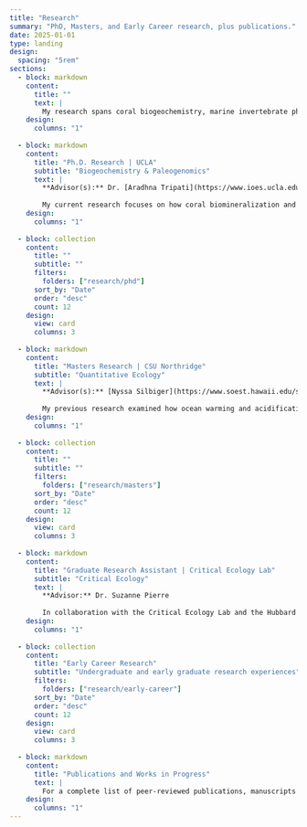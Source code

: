 ```yaml
---
title: "Research"
summary: "PhD, Masters, and Early Career research, plus publications."
date: 2025-01-01
type: landing
design:
  spacing: "5rem"
sections:
  - block: markdown
    content:
      title: ""
      text: |
        My research spans coral biogeochemistry, marine invertebrate physiology, and ecosystem responses to climate change, integrating multi-proxy geochemistry, quantitative ecology, and critical theory frameworks.
    design:
      columns: "1"
  
  - block: markdown
    content:
      title: "Ph.D. Research | UCLA"
      subtitle: "Biogeochemistry & Paleogenomics"
      text: |
        **Advisor(s):** Dr. [Aradhna Tripati](https://www.ioes.ucla.edu/person/aradhna-tripati/), Dr. Robert Eagle
        
        My current research focuses on how coral biomineralization and symbiotic community structure respond to long-term climate variability and anthropogenic land-use change. My research integrates sub-annual coral geochemistry (Sr/Ca, δ¹⁸O, δ¹¹B, Ba/Ca, Δ¹⁴C) with ancient DNA (coraDNA) metabarcoding of coral symbionts to reconstruct the centennial-scale impacts of warming, ocean acidification, and nutrient loading in the Banda Islands, Indonesia. This study represents the first high-resolution paleoclimate reconstruction to directly link centennial-scale environmental change to shifts in Symbiodiniaceae community composition in response to climate variability and coastal disturbance.
    design:
      columns: "1"
  
  - block: collection
    content:
      title: ""
      subtitle: ""
      filters:
        folders: ["research/phd"]
      sort_by: "Date"
      order: "desc"
      count: 12
    design:
      view: card
      columns: 3
  
  - block: markdown
    content:
      title: "Masters Research | CSU Northridge"
      subtitle: "Quantitative Ecology"
      text: |
        **Advisor(s):** [Nyssa Silbiger](https://www.soest.hawaii.edu/soestwp/about/directory/nyssa-silbriger/)
        
        My previous research examined how ocean warming and acidification interact to influence the physiological energetics of Tegula funebralis, a common intertidal sea snail. Along the Pacific West Coast, T. funebralis is highly abundant and plays a key ecological role as a macroalgal grazer—facilitating energy transfer from primary producers to higher trophic levels-a foundational interaction that structures energy flow throughout marine food webs. In dynamic intertidal zones, T. funebralis experiences substantial seasonal and diurnal temperature fluctuations that directly influence metabolic rates (e.g, increased temperatures, elevate grazing activity). As oceans continue to warm and acidify due to anthropogenic climate change, understanding how these co-occurring stressors affect the metabolic performance of key herbivores is essential for predicting broader ecosystem responses. Therefore, this study asked: How does ocean acidification impact energetic expenditure across a range of ecologically relevant temperatures experienced by Tegula funebralis?
    design:
      columns: "1"
  
  - block: collection
    content:
      title: ""
      subtitle: ""
      filters:
        folders: ["research/masters"]
      sort_by: "Date"
      order: "desc"
      count: 12
    design:
      view: card
      columns: 3
  
  - block: markdown
    content:
      title: "Graduate Research Assistant | Critical Ecology Lab"
      subtitle: "Critical Ecology"
      text: |
        **Advisor:** Dr. Suzanne Pierre
        
        In collaboration with the Critical Ecology Lab and the Hubbard Brook Experimental Forest (NSF LTER), this study examined how structural inequality has shaped the origins of acid rain by analyzing whether historical segregation and present-day social vulnerability influence the spatial distribution of NOₓ and SO₂-emitting facilities in states that contribute disproportionately to acid deposition. Geospatial analysis assessed whether these facilities were disproportionately located in formerly redlined neighborhoods, as designated by the U.S. Home Owners' Loan Corporation (HOLC), and whether current emissions were concentrated in areas with elevated vulnerability, based on the CDC Social Vulnerability Index. Emissions data from the U.S. Environmental Protection Agency's Clean Air Markets Division (CAMD) and National Emissions Inventory (NEI) were used to calculate average annual NOₓ and SO₂ emissions per facility across HOLC grades. Lower-graded (C and D) neighborhoods not only hosted the highest number of facilities but also exhibited the highest average emissions per facility, indicating a disproportionate pollution burden in historically segregated and socially vulnerable communities. These findings illustrate how land-use legacies and exclusionary planning practices continue to shape the geography of environmental harm. The results also elucidate that addressing inequality is not only a matter of justice but a necessary intervention in the very places where pollution is most concentrated; in other words, redressing social and spatial inequities can simultaneously challenge the structural conditions that produce both social and environmental harm. Consequently, by linking spatial emissions data to indicators of inequality, this project contributes to broader efforts to understand how long-term ecological change is shaped by political and economic power.
    design:
      columns: "1"
  
  - block: collection
    content:
      title: "Early Career Research"
      subtitle: "Undergraduate and early graduate research experiences"
      filters:
        folders: ["research/early-career"]
      sort_by: "Date"
      order: "desc"
      count: 12
    design:
      view: card
      columns: 3
  
  - block: markdown
    content:
      title: "Publications and Works in Progress"
      text: |
        For a complete list of peer-reviewed publications, manuscripts in preparation, and research outputs, visit the **[Publications page](/publications/)**.
    design:
      columns: "1"
---
```

